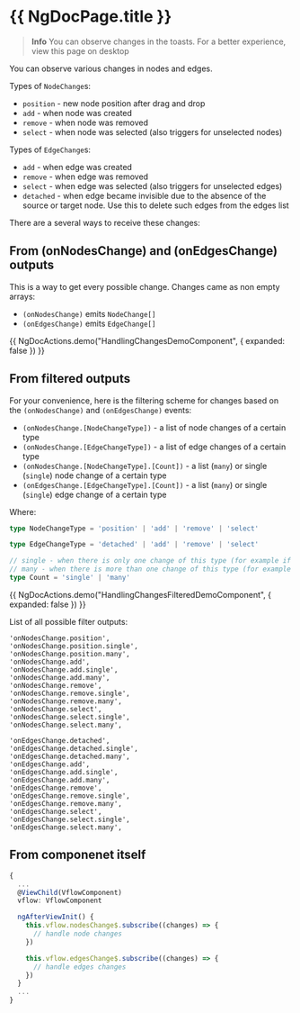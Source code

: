# {{ NgDocPage.title }}

> **Info**
> You can observe changes in the toasts.  For a better experience, view this page on desktop

You can observe various changes in nodes and edges.

Types of `NodeChange`s:
- `position` - new node position after drag and drop
- `add` - when node was created
- `remove` - when node was removed
- `select` - when node was selected (also triggers for unselected nodes)

Types of `EdgeChange`s:
- `add` - when edge was created
- `remove` - when edge was removed
- `select` - when edge was selected (also triggers for unselected edges)
- `detached` - when edge became invisible due to the absence of the source or target node. Use this to delete such edges from the edges list

There are a several ways to receive these changes:

## From (onNodesChange) and (onEdgesChange) outputs

This is a way to get every possible change. Changes came as non empty arrays:
- `(onNodesChange)` emits `NodeChange[]` 
- `(onEdgesChange)` emits `EdgeChange[]`

{{ NgDocActions.demo("HandlingChangesDemoComponent", { expanded: false }) }}

## From filtered outputs

For your convenience, here is the filtering scheme for changes based on the `(onNodesChange)` and `(onEdgesChange)` events:

- `(onNodesChange.[NodeChangeType])` - a list of node changes of a certain type
- `(onNodesChange.[EdgeChangeType])` - a list of edge changes of a certain type
- `(onNodesChange.[NodeChangeType].[Count])` - a list (`many`) or single (`single`) node change of a certain type
- `(onEdgesChange.[EdgeChangeType].[Count])` - a list (`many`) or single (`single`) edge change of a certain type

Where: 

```ts
type NodeChangeType = 'position' | 'add' | 'remove' | 'select'

type EdgeChangeType = 'detached' | 'add' | 'remove' | 'select'

// single - when there is only one change of this type (for example if you drag and drop some node, it's consireder as single change)
// many - when there is more than one change of this type (for example if you deleted several nodes at the same time)
type Count = 'single' | 'many'
```

{{ NgDocActions.demo("HandlingChangesFilteredDemoComponent", { expanded: false }) }}

List of all possible filter outputs:

```
'onNodesChange.position',
'onNodesChange.position.single',
'onNodesChange.position.many',
'onNodesChange.add',
'onNodesChange.add.single',
'onNodesChange.add.many',
'onNodesChange.remove',
'onNodesChange.remove.single',
'onNodesChange.remove.many',
'onNodesChange.select',
'onNodesChange.select.single',
'onNodesChange.select.many',

'onEdgesChange.detached',
'onEdgesChange.detached.single',
'onEdgesChange.detached.many',
'onEdgesChange.add',
'onEdgesChange.add.single',
'onEdgesChange.add.many',
'onEdgesChange.remove',
'onEdgesChange.remove.single',
'onEdgesChange.remove.many',
'onEdgesChange.select',
'onEdgesChange.select.single',
'onEdgesChange.select.many',
```

## From componenet itself

```ts
{
  ...
  @ViewChild(VflowComponent)
  vflow: VflowComponent

  ngAfterViewInit() {
    this.vflow.nodesChange$.subscribe((changes) => {
      // handle node changes
    })

    this.vflow.edgesChange$.subscribe((changes) => {
      // handle edges changes
    })
  }
  ...
}
```


